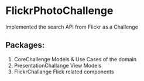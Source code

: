 # FlickrPhotoChallenge

Implemented the search API from Flickr as a Challenge


## Packages:
1. CoreChallenge
    Models & Use Cases of the domain
2. PresentationChallange
    View Models
3. FlickrChallange
    Flick related components
